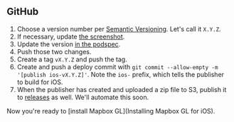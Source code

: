 ## GitHub

1. Choose a version number per [Semantic Versioning](http://semver.org/). Let's call it `X.Y.Z`.
1. If necessary, update [the screenshot](https://github.com/mapbox/mapbox-gl-native/blob/master/ios/screenshot.png).
1. Update the version [in the podspec](https://github.com/mapbox/mapbox-gl-native/blob/master/ios/MapboxGL.podspec#L4). 
1. Push those two changes.
1. Create a tag `vX.Y.Z` and push the tag. 
1. Create and push a deploy commit with `git commit --allow-empty -m '[publish ios-vX.Y.Z]'`. Note the `ios-` prefix, which tells the publisher to build for iOS.  
1. When the publisher has created and uploaded a zip file to S3, publish it to [releases](https://github.com/mapbox/mapbox-gl-native/releases/new) as well. We'll automate this soon. 

Now you're ready to [install Mapbox GL](Installing Mapbox GL for iOS).